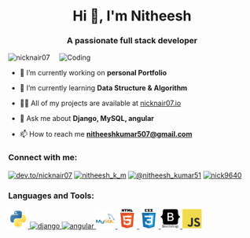 <h1 align="center">Hi 👋, I'm Nitheesh</h1>
<h3 align="center">A passionate full stack developer</h3>
<img align="right" alt="Coding" width="400" src="https://media4.giphy.com/media/Y4ak9Ki2GZCbJxAnJD/giphy.gif?cid=ecf05e4760kg8wxcmnl15f2gxdy6m21tdlln5vpwb8b419wd&rid=giphy.gif&ct=g"

<p align="left"> <img src="https://komarev.com/ghpvc/?username=nicknair07&label=Profile%20views&color=0e75b6&style=flat" alt="nicknair07" /> </p>

- 🔭 I’m currently working on **personal Portfolio**

- 🌱 I’m currently learning **Data Structure & Algorithm**

- 👨‍💻 All of my projects are available at [nicknair07.io](nicknair07.io)

- 💬 Ask me about **Django, MySQL, angular**

- 📫 How to reach me **nitheeshkumar507@gmail.com**

<h3 align="left">Connect with me:</h3>
<p align="left">
<a href="https://dev.to/dev.to/nicknair07" target="blank"><img align="center" src="https://raw.githubusercontent.com/rahuldkjain/github-profile-readme-generator/master/src/images/icons/Social/devto.svg" alt="dev.to/nicknair07" height="30" width="40" /></a>
<a href="https://instagram.com/nitheesh_k_m" target="blank"><img align="center" src="https://raw.githubusercontent.com/rahuldkjain/github-profile-readme-generator/master/src/images/icons/Social/instagram.svg" alt="nitheesh_k_m" height="30" width="40" /></a>
<a href="https://www.hackerrank.com/@nitheesh_kumar51" target="blank"><img align="center" src="https://raw.githubusercontent.com/rahuldkjain/github-profile-readme-generator/master/src/images/icons/Social/hackerrank.svg" alt="@nitheesh_kumar51" height="30" width="40" /></a>
<a href="https://www.leetcode.com/nick9640" target="blank"><img align="center" src="https://raw.githubusercontent.com/rahuldkjain/github-profile-readme-generator/master/src/images/icons/Social/leet-code.svg" alt="nick9640" height="30" width="40" /></a>
</p>

<h3 align="left">Languages and Tools:</h3>
<p align="left"> <a href="https://www.python.org" target="_blank" rel="noreferrer"> <img src="https://raw.githubusercontent.com/devicons/devicon/master/icons/python/python-original.svg" alt="python" width="40" height="40"/> </a> 
<a href="https://www.djangoproject.com/" target="_blank" rel="noreferrer"> <img src="https://cdn.worldvectorlogo.com/logos/django.svg" alt="django" width="40" height="40"/> </a> 
<a href="https://angular.io" target="_blank" rel="noreferrer"> <img src="https://angular.io/assets/images/logos/angular/angular.svg" alt="angular" width="40" height="40"/> </a> 
<a href="https://www.mysql.com/" target="_blank" rel="noreferrer"> <img src="https://raw.githubusercontent.com/devicons/devicon/master/icons/mysql/mysql-original-wordmark.svg" alt="mysql" width="40" height="40"/> </a> 
<a href="https://www.w3.org/html/" target="_blank" rel="noreferrer"> <img src="https://raw.githubusercontent.com/devicons/devicon/master/icons/html5/html5-original-wordmark.svg" alt="html5" width="40" height="40"/> </a> 
<a href="https://www.w3schools.com/css/" target="_blank" rel="noreferrer"> <img src="https://raw.githubusercontent.com/devicons/devicon/master/icons/css3/css3-original-wordmark.svg" alt="css3" width="40" height="40"/> </a> 
<a href="https://getbootstrap.com" target="_blank" rel="noreferrer"> <img src="https://raw.githubusercontent.com/devicons/devicon/master/icons/bootstrap/bootstrap-plain-wordmark.svg" alt="bootstrap" width="40" height="40"/> </a> 
<a href="https://developer.mozilla.org/en-US/docs/Web/JavaScript" target="_blank" rel="noreferrer"> <img src="https://raw.githubusercontent.com/devicons/devicon/master/icons/javascript/javascript-original.svg" alt="javascript" width="40" height="40"/> </a> 

</p>






